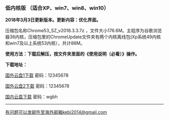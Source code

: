 ### 低内核版 （适合XP、win7、win8、win10）

**2018年3月3日更新版本。更新内容：优化界面。**

压缩包名称Chrome53_SZ_v2018.3.3.7z ，文件大小176.6M。主程序为谷歌浏览器36内核，压缩包里的ChromeUpdate文件夹有两个内核离线包(Xp系统49内核和win7及以上系统53内核），共计86M。

**使用方法：下载后解压，按文件夹里面的《使用说明（必看）》操作。**

**下载地址：**

[国外云盘1下载](http://108.61.224.82:8000/f/ae5eaa4967/?raw=1) 密码：12345678

[国外云盘2下载](http://45.32.141.248:8000/f/f0781cebb6/?raw=1) 密码：12345678

[国内云盘下载](https://pan.baidu.com/s/1dGoqG9b) 密码：wgbh

***

有问题可以发邮件至海外邮箱kebi2014@gmail.com